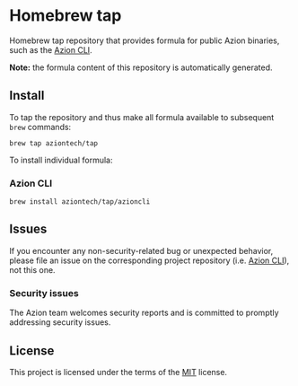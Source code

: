 # Homebrew tap
Homebrew tap repository that provides formula for public Azion binaries, such as the [Azion CLI](https://github.com/aziontech/azion-cli).

**Note:** the formula content of this repository is automatically generated.

## Install
To tap the repository and thus make all formula available to subsequent `brew` commands:
```
brew tap aziontech/tap
```

To install individual formula:

### Azion CLI
```
brew install aziontech/tap/azioncli
```

## Issues
If you encounter any non-security-related bug or unexpected behavior, please file an issue on the corresponding project repository (i.e. [Azion CLI](https://github.com/aziontech/azion-cli/issues)), not this one.

### Security issues
The Azion team welcomes security reports and is committed to promptly addressing security issues. 

## License
This project is licensed under the terms of the [MIT](LICENSE) license.
